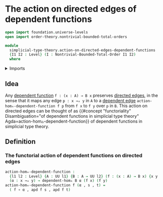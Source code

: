 # The action on directed edges of dependent functions

```agda
open import foundation.universe-levels
open import order-theory.nontrivial-bounded-total-orders

module
  simplicial-type-theory.action-on-directed-edges-dependent-functions
  {I1 I2 : Level} (I : Nontrivial-Bounded-Total-Order I1 I2)
  where
```

<details><summary>Imports</summary>

```agda
open import foundation.action-on-identifications-dependent-functions
open import foundation.action-on-identifications-functions
open import foundation.constant-maps
open import foundation.dependent-pair-types
open import foundation.equality-cartesian-product-types
open import foundation.equality-dependent-pair-types
open import foundation.function-types
open import foundation.identity-types
open import foundation.universe-levels

open import simplicial-type-theory.dependent-directed-edges I
open import simplicial-type-theory.directed-edges I
```

</details>

## Idea

Any [dependent function](foundation.dependent-function-types.md)
`f : (x : A) → B x` preserves
[directed edges](simplicial-type-theory.directed-edges.md), in the sense that it
maps any edge `p : x →▵ y` in `A` to a
[dependent edge](simplicial-type-theory.dependent-directed-edges.md)
`action-hom▵-dependent-function f p` from `f x` to `f y` over `p` in `B`. This
action on directed edges can be thought of as
{{#concept "functoriality" Disambiguation="of dependent functions in simplicial type theory" Agda=action-hom▵-dependent-function}}
of dependent functions in simplicial type theory.

## Definition

### The functorial action of dependent functions on directed edges

```agda
action-hom▵-dependent-function :
  {l1 l2 : Level} {A : UU l1} {B : A → UU l2} (f : (x : A) → B x) {x y : A} →
  (α : x →▵ y) → dependent-hom▵ B α (f x) (f y)
action-hom▵-dependent-function f (α , s , t) =
  ( f ∘ α , apd f s , apd f t)
```

